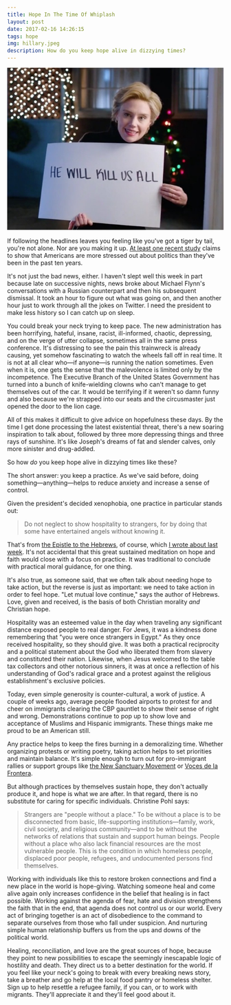 ```yaml
---
title: Hope In The Time Of Whiplash
layout: post
date: 2017-02-16 14:26:15
tags: hope
img: hillary.jpeg
description: How do you keep hope alive in dizzying times?
---
```

<img src="/img/hillary.jpeg" alt="He'll kill us all">

If following the headlines leaves you feeling like you've got a tiger by tail, you're not alone. Nor are you making it up. [At least one recent study](http://fortune.com/2017/02/15/donald-trump-election-stress-psychology/) claims to show that Americans are more stressed out about politics than they've been in the past ten years.

It's not just the bad news, either. I haven't slept well this week in part because late on successive nights, news broke about Michael Flynn's conversations with a Russian counterpart and then his subsequent dismissal. It took an hour to figure out what was going on, and then another hour just to work through all the jokes on Twitter. I need the president to make less history so I can catch up on sleep.

You could break your neck trying to keep pace. The new administration has been horrifying, hateful, insane, racist, ill-informed, chaotic, depressing, and on the verge of utter collapse, sometimes all in the same press conference. It's distressing to see the pain this trainwreck is already causing, yet somehow fascinating to watch the wheels fall off in real time. It is not at all clear who&mdash;if anyone&mdash;is running the nation sometimes. Even when it is, one gets the sense that the malevolence is limited only by the incompetence. The Executive Branch of the United States Government has turned into a bunch of knife-wielding clowns who can't manage to get themselves out of the car. It would be terrifying if it weren't so damn funny and also because we're strapped into our seats and the circusmaster just opened the door to the lion cage.

All of this makes it difficult to give advice on hopefulness these days. By the time I get done processing the latest existential threat, there's a new soaring inspiration to talk about, followed by three more depressing things and three rays of sunshine. It's like Joseph's dreams of fat and slender calves, only more sinister and drug-addled.

So how *do* you keep hope alive in dizzying times like these?

The short answer: you keep a practice. As we've said before, doing something&mdash;anything&mdash;helps to reduce anxiety and increase a sense of control.

Given the president's decided xenophobia, one practice in particular stands out:

>Do not neglect to show hospitality to strangers, for by doing that some have entertained angels without knowing it.

That's from [the Epistle to the Hebrews](http://bible.oremus.org/?ql=354280328), of course, which [I wrote about last week](http://apastorsnotebook.com/2017/02/09/dream-better-country.html). It's not accidental that this great sustained meditation on hope and faith would close with a focus on practice. It was traditional to conclude with practical moral guidance, for one thing.

It's also true, as someone said, that we often talk about needing hope to take action, but the reverse is just as important: we need to take action in order to feel hope. "Let mutual love continue," says the author of Hebrews. Love, given and received, is the basis of both Christian morality *and* Christian hope.

Hospitality was an esteemed value in the day when traveling any significant distance exposed people to real danger. For Jews, it was a kindness done remembering that "you were once strangers in Egypt." As they once received hospitality, so they should give. It was both a practical reciprocity and a political statement about the God who liberated them from slavery and constituted their nation. Likewise, when Jesus welcomed to the table tax collectors and other notorious sinners, it was at once a reflection of his understanding of God's radical grace and a protest against the religious establishment's exclusive policies.

Today, even simple generosity is counter-cultural, a work of justice. A couple of weeks ago, average people flooded airports to protest for and cheer on immigrants clearing the CBP gauntlet to show their sense of right and wrong. Demonstrations continue to pop up to show love and acceptance of Muslims and Hispanic immigrants. These things make me proud to be an American still.

Any practice helps to keep the fires burning in a demoralizing time. Whether organizing protests or writing poetry, taking action helps to set priorities and maintain balance. It's simple enough to turn out for pro-immigrant rallies or support groups like [the New Sanctuary Movement](http://vdlf.org/campaigns/new-sanctuary-movement/) or [Voces de la Frontera](http://vdlf.org/).

But although practices by themselves sustain hope, they don't actually produce it, and hope is what we are after. In that regard, there is no substitute for caring for specific individuals. Christine Pohl says:

>Strangers are "people without a place." To be without a place is to be disconnected from basic, life-supporting institutions&mdash;family, work, civil society, and religious community&mdash;and to be without the networks of relations that sustain and support human beings. People without a place who also lack financial resources are the most vulnerable people. This is the condition in which homeless people, displaced poor people, refugees, and undocumented persons find themselves.

Working with individuals like this to restore broken connections and find a new place in the world is hope-giving. Watching someone heal and come alive again only increases confidence in the belief that healing is in fact possible. Working against the agenda of fear, hate and division strengthens the faith that in the end, that agenda does not control us or our world. Every act of bringing together is an act of disobedience to the command to separate ourselves from those who fall under suspicion. And nurturing simple human relationship buffers us from the ups and downs of the political world. 

Healing, reconciliation, and love are the great sources of hope, because they point to new possibilities to escape the seemingly inescapable logic of hostility and death. They direct us to a better destination for the world. If you feel like your neck's going to break with every breaking news story, take a breather and go help at the local food pantry or homeless shelter. Sign up to help resettle a refugee family, if you can, or to work with migrants. They'll appreciate it and they'll feel good about it.

<!--share-->
